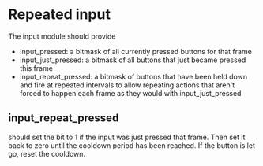 # Repeated input

The input module should provide

- input_pressed: a bitmask of all currently pressed buttons for that frame
- input_just_pressed: a bitmask of all buttons that just became pressed this frame
- input_repeat_pressed: a bitmask of buttons that have been held down and fire at repeated intervals to allow repeating actions that aren't forced to happen each frame as they would with input_just_pressed

## input_repeat_pressed

should set the bit to 1 if the input was just pressed that frame. Then set it back to zero until the cooldown period has been reached. If the button is let go, reset the cooldown.
